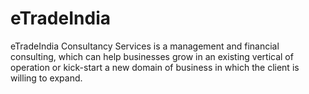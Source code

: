 # eTradeIndia
eTradeIndia Consultancy Services is a management and financial consulting, which can help businesses grow in an existing vertical of operation or kick-start a new domain of business in which the client is willing to expand. 
